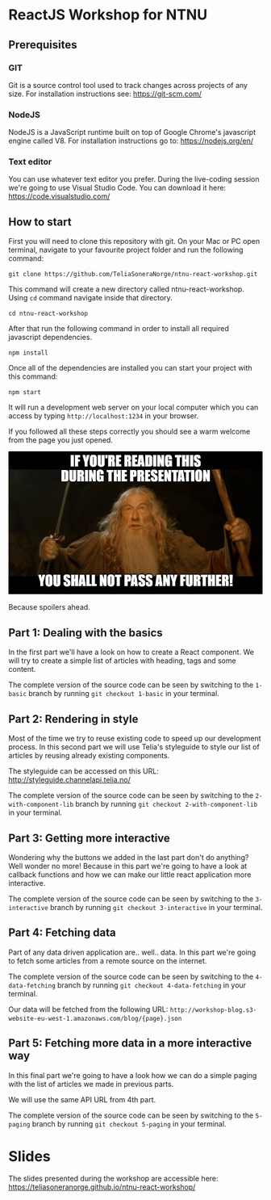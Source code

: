 # ReactJS Workshop for NTNU

## Prerequisites

### GIT

Git is a source control tool used to track changes across projects of any size. For installation instructions see: https://git-scm.com/

### NodeJS

NodeJS is a JavaScript runtime built on top of Google Chrome's javascript engine called V8. For installation instructions go to: https://nodejs.org/en/

### Text editor

You can use whatever text editor you prefer. During the live-coding session we're going to use Visual Studio Code. You can download it here: https://code.visualstudio.com/

## How to start

First you will need to clone this repository with git. On your Mac or PC open terminal, navigate to your favourite project folder and run the following command:

```shell
git clone https://github.com/TeliaSoneraNorge/ntnu-react-workshop.git
```

This command will create a new directory called ntnu-react-workshop. Using `cd` command navigate inside that directory.

```shell
cd ntnu-react-workshop
```

After that run the following command in order to install all required javascript dependencies.

```shell
npm install
```

Once all of the dependencies are installed you can start your project with this command:

```
npm start
```

It will run a development web server on your local computer which you can access by typing `http://localhost:1234` in your browser.

If you followed all these steps correctly you should see a warm welcome from the page you just opened.

![](./media/you-shall-not-pass.png)

Because spoilers ahead.

## Part 1: Dealing with the basics

In the first part we'll have a look on how to create a React component. We will try to create a simple list of articles with heading, tags and some content.

The complete version of the source code can be seen by switching to the `1-basic` branch by running `git checkout 1-basic` in your terminal.

## Part 2: Rendering in style

Most of the time we try to reuse existing code to speed up our development process. In this second part we will use Telia's styleguide to style our list of articles by reusing already existing components.

The styleguide can be accessed on this URL: http://styleguide.channelapi.telia.no/

The complete version of the source code can be seen by switching to the `2-with-component-lib` branch by running `git checkout 2-with-component-lib` in your terminal.

## Part 3: Getting more interactive

Wondering why the buttons we added in the last part don't do anything? Well wonder no more! Because in this part we're going to have a look at callback functions and how we can make our little react application more interactive.

The complete version of the source code can be seen by switching to the `3-interactive` branch by running `git checkout 3-interactive` in your terminal.

## Part 4: Fetching data

Part of any data driven application are.. well.. data. In this part we're going to fetch some articles from a remote source on the internet.

The complete version of the source code can be seen by switching to the `4-data-fetching` branch by running `git checkout 4-data-fetching` in your terminal.

Our data will be fetched from the following URL: `http://workshop-blog.s3-website-eu-west-1.amazonaws.com/blog/{page}.json`

## Part 5: Fetching more data in a more interactive way

In this final part we're going to have a look how we can do a simple paging with the list of articles we made in previous parts.

We will use the same API URL from 4th part.

The complete version of the source code can be seen by switching to the `5-paging` branch by running `git checkout 5-paging` in your terminal.

# Slides

The slides presented during the workshop are accessible here: https://teliasoneranorge.github.io/ntnu-react-workshop/